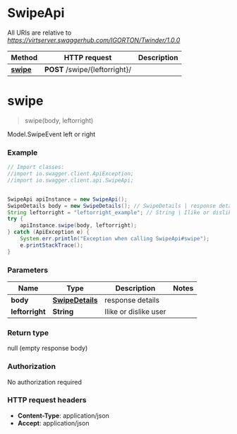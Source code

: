# SwipeApi

All URIs are relative to *https://virtserver.swaggerhub.com/IGORTON/Twinder/1.0.0*

Method | HTTP request | Description
------------- | ------------- | -------------
[**swipe**](SwipeApi.md#swipe) | **POST** /swipe/{leftorright}/ | 

<a name="swipe"></a>
# **swipe**
> swipe(body, leftorright)



Model.SwipeEvent left or right

### Example
```java
// Import classes:
//import io.swagger.client.ApiException;
//import io.swagger.client.api.SwipeApi;


SwipeApi apiInstance = new SwipeApi();
SwipeDetails body = new SwipeDetails(); // SwipeDetails | response details
String leftorright = "leftorright_example"; // String | Ilike or dislike user
try {
    apiInstance.swipe(body, leftorright);
} catch (ApiException e) {
    System.err.println("Exception when calling SwipeApi#swipe");
    e.printStackTrace();
}
```

### Parameters

Name | Type | Description  | Notes
------------- | ------------- | ------------- | -------------
 **body** | [**SwipeDetails**](SwipeDetails.md)| response details |
 **leftorright** | **String**| Ilike or dislike user |

### Return type

null (empty response body)

### Authorization

No authorization required

### HTTP request headers

 - **Content-Type**: application/json
 - **Accept**: application/json

